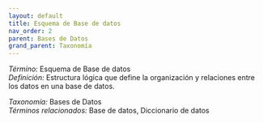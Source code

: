 ```yaml
---
layout: default
title: Esquema de Base de datos
nav_order: 2
parent: Bases de Datos
grand_parent: Taxonomía
---
```


*Término:* Esquema de Base de datos  
*Definición:* Estructura lógica que define la organización y relaciones entre los datos en una base de datos.

*Taxonomía:* Bases de Datos  
*Términos relacionados:* Base de datos, Diccionario de datos
